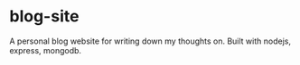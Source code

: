 # blog-site
A personal blog website for writing down my thoughts on. Built with nodejs, express, mongodb.
